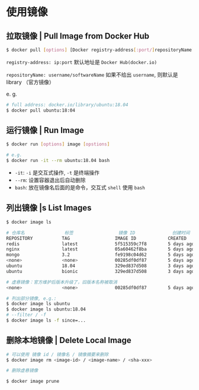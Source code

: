 # 使用镜像

## 拉取镜像 | Pull Image from Docker Hub

```sh
$ docker pull [options] [Docker registry-address[:port/]repositoryName[:tag]]
```

`registry-address: ip:port` 默认地址是 `Docker Hub(docker.io)`

`repositoryName: username/softwareName` 如果不给出 `username`, 则默认是 library （官方镜像）

e. g.

```sh
# full address: docker.io/library/ubuntu:18.04
$ docker pull ubuntu:18:04
```

## 运行镜像 | Run Image

```sh
$ docker run [options] image [opstions]

# e.g.
$ docker run -it --rm ubuntu:18.04 bash
```

- `-it`: `-i` 是交互式操作, `-t` 是终端操作
- `--rm`: 设置容器退出后自动删除
- `bash`: 放在镜像名后面的是命令，交互式 `shell` 使用 `bash`

## 列出镜像 |s List Images

```sh
$ docker image ls

# 仓库名               标签                 镜像 ID              创建时间             占用空间
REPOSITORY           TAG                 IMAGE ID            CREATED             SIZE
redis                latest              5f515359c7f8        5 days ago          183 MB
nginx                latest              05a60462f8ba        5 days ago          181 MB
mongo                3.2                 fe9198c04d62        5 days ago          342 MB
<none>               <none>              00285df0df87        5 days ago          342 MB
ubuntu               18.04               329ed837d508        3 days ago          63.3MB
ubuntu               bionic              329ed837d508        3 days ago          63.3MB

# 虚悬镜像：官方维护后版本升级了，旧版本名称被取消
<none>               <none>              00285df0df87        5 days ago          342 MB

# 列出部分镜像, e.g.:
$ docker image ls ubuntu
$ docker image ls ubuntu:18.04
# --filter / -f
$ docker image ls -f since=...
```

## 删除本地镜像 | Delete Local Image

```sh
# 可以使用 镜像 id / 镜像名 / 镜像摘要来删除
$ docker image rm <image-id> / <image-name> / <sha-xxx>

# 删除虚悬镜像

$ docker image prune
```
